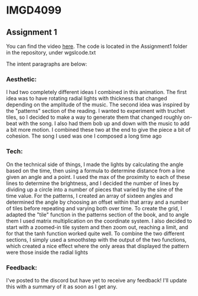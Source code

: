 # IMGD4099
 
## Assignment 1

You can find the video [here](https://youtu.be/MR4XaC_MEC8). The code is located in the Assignment1 folder in the repository, under wgslcode.txt

The intent paragraphs are below:

### Aesthetic:
I had two completely different ideas I combined in this animation. The first idea was to have rotating radial lights with thickness that changed depending on the amplitude of the music. The second idea was inspired by the "patterns" section of the reading. I wanted to experiment with truchet tiles, so I decided to make a way to generate them that changed roughly on-beat with the song. I also had them bob up and down with the music to add a bit more motion. I combined these two at the end to give the piece a bit of cohesion. The song I used was one I composed a long time ago 

### Tech:
On the technical side of things, I made the lights by calculating the angle based on the time, then using a formula to determine distance from a line given an angle and a point. I used the max of the proximity to each of these lines to determine the brightness, and I decided the number of lines by dividing up a circle into a number of pieces that varied by the sine of the time value. For the patterns, I created an array of sixteen angles and determined the angle by choosing an offset within that array and a number of tiles before repeating and varying both over time. To create the grid, I adapted the "tile" function in the patterns section of the book, and to angle them I used matrix multiplication on the coordinate system. I also decided to start with a zoomed-in tile system and then zoom out, reaching a limit, and for that the tanh function worked quite well. To combine the two different sections, I simply used a smoothstep with the output of the two functions, which created a nice effect where the only areas that displayed the pattern were those inside the radial lights

### Feedback:
I've posted to the discord but have yet to receive any feedback! I'll update this with a summary of it as soon as I get any.
